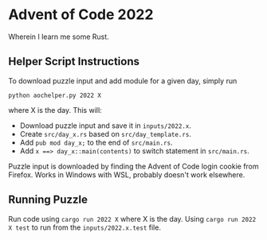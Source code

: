 # Advent of Code 2022
Wherein I learn me some Rust.

## Helper Script Instructions
To download puzzle input and add module for a given day, simply run
```shell
python aochelper.py 2022 X
```
where X is the day. This will:
- Download puzzle input and save it in `inputs/2022.x`.
- Create `src/day_x.rs` based on `src/day_template.rs`.
- Add `pub mod day_x;` to the end of `src/main.rs`.
- Add `x ==> day_x::main(contents)` to switch statement in `src/main.rs`.

Puzzle input is downloaded by finding the Advent of Code login cookie from Firefox. Works in Windows with WSL, probably doesn't work elsewhere.

## Running Puzzle
Run code using `cargo run 2022 X` where X is the day. Using `cargo run 2022 X test` to run from the `inputs/2022.x.test` file.
